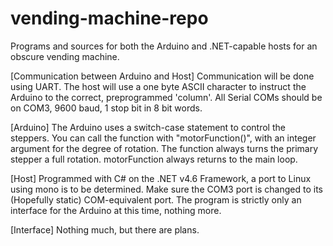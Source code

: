 # vending-machine-repo
Programs and sources for both the Arduino and .NET-capable hosts for an obscure vending machine.

[Communication between Arduino and Host]
  Communication will be done using UART. The host will use a one byte ASCII character to instruct the Arduino to the correct, preprogrammed
'column'. All Serial COMs should be on COM3, 9600 baud, 1 stop bit in 8 bit words.

[Arduino]
  The Arduino uses a switch-case statement to control the steppers. You can call the function with "motorFunction()", with an integer
argument for the degree of rotation. The function always turns the primary stepper a full rotation. motorFunction always returns to the
main loop.

[Host]
  Programmed with C# on the .NET v4.6 Framework, a port to Linux using mono is to be determined. Make sure the COM3 port is changed to its
(Hopefully static) COM-equivalent port. The program is strictly only an interface for the Arduino at this time, nothing more.

[Interface]
  Nothing much, but there are plans.
